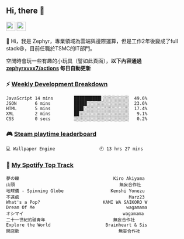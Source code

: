 <!--
**zephyrxvxx7/zephyrxvxx7** is a ✨ _special_ ✨ repository because its `README.md` (this file) appears on your GitHub profile.

Here are some ideas to get you started:

- 🔭 I’m currently working on ...
- 🌱 I’m currently learning ...
- 👯 I’m looking to collaborate on ...
- 🤔 I’m looking for help with ...
- 💬 Ask me about ...
- 📫 How to reach me: ...
- 😄 Pronouns: ...
- ⚡ Fun fact: ...
-->

## Hi, there 👋

<a href="https://www.instagram.com/zephyrxvxx7/"><img src="https://img.shields.io/badge/instagram-3f729b?&style=for-the-badge&logo=instagram&logoColor=white" height=25></a>
<a href="https://zephyrxvxx7.me/"><img src="https://img.shields.io/badge/blog-gray?&style=for-the-badge&logo=hexo&logoColor=white" height=25></a>

👋 Hi，我是 Zephyr，專業領域為雲端與邊際運算，但是工作2年後變成了full stack😆，目前任職於TSMC的IT部門。

空閒時會玩一些有趣的小玩具（譬如此頁面），**以下內容通過 [zephyrxvxx7/actions](https://github.com/zephyrxvxx7/zephyrxvxx7/actions) 每日自動更新**

### ⚡ [Weekly Development Breakdown](https://gist.github.com/zephyrxvxx7/ee1787313f0772b51494d051b5edde7f)

<!-- code_time start -->

```text
JavaScript 14 mins        ██████████▍░░░░░░░░░░  49.6%
JSON       6 mins         ████▉░░░░░░░░░░░░░░░░  23.6%
HTML       5 mins         ███▋░░░░░░░░░░░░░░░░░  17.4%
XML        2 mins         █▉░░░░░░░░░░░░░░░░░░░   9.1%
CSS        0 secs         ░░░░░░░░░░░░░░░░░░░░░   0.2%
```

<!-- code_time end -->

### 🎮 [Steam playtime leaderboard](https://gist.github.com/zephyrxvxx7/f77b8978877f959b69d84723c43a4a64)

<!-- steam_time start -->

```text
💻 Wallpaper Engine                 🕘 13 hrs 27 mins
```

<!-- steam_time end -->

### 🎵 [My Spotify Top Track](https://gist.github.com/zephyrxvxx7/fe159fde5ec9ebea27e03dd63a71e78f)

<!-- spotify_track start -->

```text
夢の礫                                    Kiro Akiyama
山頭                                        無妄合作社
地球儀 - Spinning Globe                  Kenshi Yonezu
不遠處                                          Marz23
What's a Pop?                        KAMI WA SAIKORO W
Dream Of Me                                   wagamama
オシマイ                                      wagamama
二十一世紀的破青年                          無妄合作社
Explore the World                     Brainheart & Sis
開店歌                                      無妄合作社
```

<!-- spotify_track end -->
